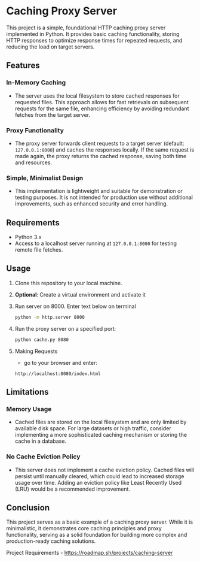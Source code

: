 # Caching Proxy Server

This project is a simple, foundational HTTP caching proxy server implemented in Python. It provides basic caching functionality, storing HTTP responses to optimize response times for repeated requests, and reducing the load on target servers.

## Features

### In-Memory Caching
- The server uses the local filesystem to store cached responses for requested files. This approach allows for fast retrievals on subsequent requests for the same file, enhancing efficiency by avoiding redundant fetches from the target server.

### Proxy Functionality
- The proxy server forwards client requests to a target server (default: `127.0.0.1:8000`) and caches the responses locally. If the same request is made again, the proxy returns the cached response, saving both time and resources.

### Simple, Minimalist Design
- This implementation is lightweight and suitable for demonstration or testing purposes. It is not intended for production use without additional improvements, such as enhanced security and error handling.

## Requirements

- Python 3.x
- Access to a localhost server running at `127.0.0.1:8000` for testing remote file fetches.

## Usage

1. Clone this repository to your local machine.
2. **Optional**: Create a virtual environment and activate it
3. Run server on 8000. Enter text below on terminal
   ```bash
   python -m http.server 8000
   ```

5. Run the proxy server on a specified port:
   ```bash
   python cache.py 8080
   ```
6. Making Requests
   - go to your browser and enter:
   ```browser
   http://localhost:8080/index.html
   ```

## Limitations

### Memory Usage
- Cached files are stored on the local filesystem and are only limited by available disk space. For large datasets or high traffic, consider implementing a more sophisticated caching mechanism or storing the cache in a database.

### No Cache Eviction Policy
- This server does not implement a cache eviction policy. Cached files will persist until manually cleared, which could lead to increased storage usage over time. Adding an eviction policy like Least Recently Used (LRU) would be a recommended improvement.

## Conclusion
This project serves as a basic example of a caching proxy server. While it is minimalistic, it demonstrates core caching principles and proxy functionality, serving as a solid foundation for building more complex and production-ready caching solutions.  

Project Requirements - https://roadmap.sh/projects/caching-server
